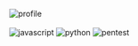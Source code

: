 ![profile](https://i.imgur.com/jO6NmI9.jpg)<br><br>
![javascript](https://img.shields.io/badge/JAVASCRIPT-STUDYING-brightgreen.svg?style=for-the-badge)
![python](https://img.shields.io/badge/PYTHON-STUDYING-blue.svg?style=for-the-badge)
![pentest](https://img.shields.io/badge/InfoSec-STUDYING-yellow.svg?style=for-the-badge)
